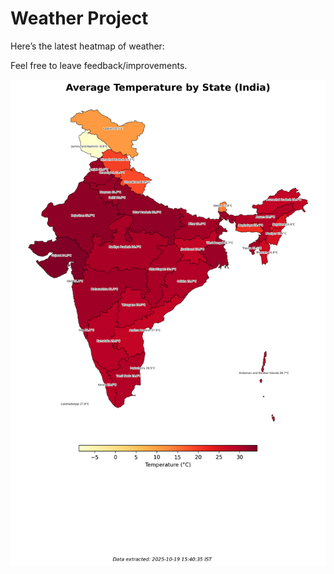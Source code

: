 # Weather Project

Here’s the latest heatmap of weather:

Feel free to leave feedback/improvements.

![India Heatmap](docs/assets/india_heatmap.png?v=F4B91D)
